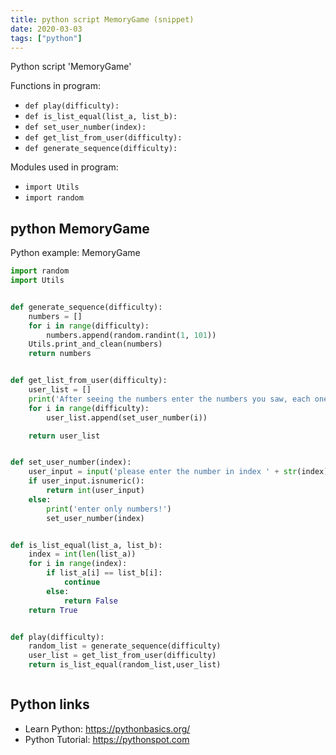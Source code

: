 ```yaml
---
title: python script MemoryGame (snippet)
date: 2020-03-03
tags: ["python"]
---
```

Python script 'MemoryGame'

Functions in program: 
* `def play(difficulty):`
* `def is_list_equal(list_a, list_b):`
* `def set_user_number(index):`
* `def get_list_from_user(difficulty):`
* `def generate_sequence(difficulty):`

Modules used in program: 
* `import Utils`
* `import random`

## python MemoryGame

Python example: MemoryGame

```python
import random
import Utils


def generate_sequence(difficulty):
    numbers = []
    for i in range(difficulty):
        numbers.append(random.randint(1, 101))
    Utils.print_and_clean(numbers)
    return numbers


def get_list_from_user(difficulty):
    user_list = []
    print('After seeing the numbers enter the numbers you saw, each one separated with Enter.')
    for i in range(difficulty):
        user_list.append(set_user_number(i))

    return user_list


def set_user_number(index):
    user_input = input('please enter the number in index ' + str(index) + ': ')
    if user_input.isnumeric():
        return int(user_input)
    else:
        print('enter only numbers!')
        set_user_number(index)


def is_list_equal(list_a, list_b):
    index = int(len(list_a))
    for i in range(index):
        if list_a[i] == list_b[i]:
            continue
        else:
            return False
    return True


def play(difficulty):
    random_list = generate_sequence(difficulty)
    user_list = get_list_from_user(difficulty)
    return is_list_equal(random_list,user_list)



```

## Python links

- Learn Python: https://pythonbasics.org/
- Python Tutorial: https://pythonspot.com
